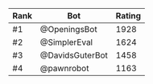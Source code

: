 Rank|Bot|Rating
---|---|---
#1|@OpeningsBot|1928
#2|@SimplerEval|1624
#3|@DavidsGuterBot|1458
#4|@pawnrobot|1163
